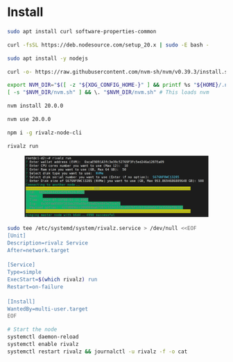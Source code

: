 # Install

```bash
sudo apt install curl software-properties-common
```

```bash
curl -fsSL https://deb.nodesource.com/setup_20.x | sudo -E bash -
```

```bash
sudo apt install -y nodejs
```

```bash
curl -o- https://raw.githubusercontent.com/nvm-sh/nvm/v0.39.3/install.sh | bash
```

```bash
export NVM_DIR="$([ -z "${XDG_CONFIG_HOME-}" ] && printf %s "${HOME}/.nvm" || printf %s "${XDG_CONFIG_HOME}/nvm")"
[ -s "$NVM_DIR/nvm.sh" ] && \. "$NVM_DIR/nvm.sh" # This loads nvm
```

```bash
nvm install 20.0.0
```

```bash
nvm use 20.0.0
```

```bash
npm i -g rivalz-node-cli
```

```bash
rivalz run
```

<figure><img src="../../.gitbook/assets/image.png" alt=""><figcaption></figcaption></figure>

```bash
sudo tee /etc/systemd/system/rivalz.service > /dev/null <<EOF
[Unit]
Description=rivalz Service
After=network.target

[Service]
Type=simple
ExecStart=$(which rivalz) run
Restart=on-failure

[Install]
WantedBy=multi-user.target
EOF
```

```bash
# Start the node
systemctl daemon-reload
systemctl enable rivalz
systemctl restart rivalz && journalctl -u rivalz -f -o cat
```
